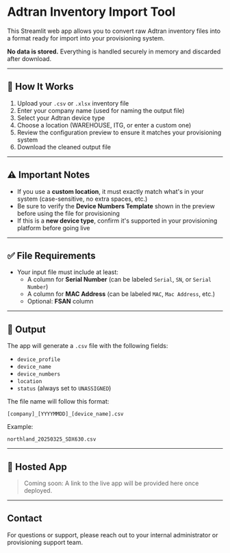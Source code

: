 # Adtran Inventory Import Tool

This Streamlit web app allows you to convert raw Adtran inventory files into a format ready for import into your provisioning system. 

**No data is stored.** Everything is handled securely in memory and discarded after download.

---

## 🔧 How It Works

1. Upload your `.csv` or `.xlsx` inventory file
2. Enter your company name (used for naming the output file)
3. Select your Adtran device type
4. Choose a location (WAREHOUSE, ITG, or enter a custom one)
5. Review the configuration preview to ensure it matches your provisioning system
6. Download the cleaned output file

---

## ⚠️ Important Notes

- If you use a **custom location**, it must exactly match what's in your system (case-sensitive, no extra spaces, etc.)
- Be sure to verify the **Device Numbers Template** shown in the preview before using the file for provisioning
- If this is a **new device type**, confirm it's supported in your provisioning platform before going live

---

## ✅ File Requirements

- Your input file must include at least:
  - A column for **Serial Number** (can be labeled `Serial`, `SN`, or `Serial Number`)
  - A column for **MAC Address** (can be labeled `MAC`, `Mac Address`, etc.)
  - Optional: **FSAN** column

---

## 📁 Output

The app will generate a `.csv` file with the following fields:

- `device_profile`
- `device_name`
- `device_numbers`
- `location`
- `status` (always set to `UNASSIGNED`)

The file name will follow this format:
```
[company]_[YYYYMMDD]_[device_name].csv
```

Example:
```
northland_20250325_SDX630.csv
```

---

## 🔗 Hosted App

> Coming soon: A link to the live app will be provided here once deployed.

---

## Contact

For questions or support, please reach out to your internal administrator or provisioning support team.